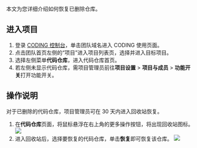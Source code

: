 本文为您详细介绍如何恢复已删除仓库。

## 进入项目

1. 登录 [CODING 控制台](https://console.cloud.tencent.com/coding)，单击团队域名进入 CODING 使用页面。
2. 点击团队首页左侧的“项目”进入项目列表页，选择并进入目标项目。
3. 选择左侧菜单**代码仓库**，进入代码仓库首页。
4. 若左侧未显示代码仓库，需项目管理员前往**项目设置** > **项目与成员** > **功能开关**打开功能开关。

## 操作说明
对于已删除的代码仓库，项目管理员可在 30 天内进入回收站恢复。
1.  在**代码仓库**页面，将鼠标悬浮在右上角的更多操作按钮，将出现回收站图标。
![](https://qcloudimg.tencent-cloud.cn/raw/7447326b8a209e0d7d87471c46ad2c47.png)
2.  进入回收站后，选择要恢复的代码仓库，单击**恢复**即可恢复该仓库。
![](https://qcloudimg.tencent-cloud.cn/raw/60139eedec85725e31651d311f9c0c80.png)
